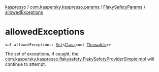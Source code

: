 [kaspresso](../../index.md) / [com.kaspersky.kaspresso.params](../index.md) / [FlakySafetyParams](index.md) / [allowedExceptions](./allowed-exceptions.md)

# allowedExceptions

`val allowedExceptions: `[`Set`](https://kotlinlang.org/api/latest/jvm/stdlib/kotlin.collections/-set/index.html)`<`[`Class`](https://docs.oracle.com/javase/6/docs/api/java/lang/Class.html)`<out `[`Throwable`](https://kotlinlang.org/api/latest/jvm/stdlib/kotlin/-throwable/index.html)`>>`

The set of exceptions, if caught, the [com.kaspersky.kaspresso.flakysafety.FlakySafetyProviderSimpleImpl](../../com.kaspersky.kaspresso.flakysafety/-flaky-safety-provider-simple-impl/index.md) will continue
to attempt.

